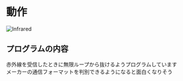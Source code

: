 # 動作
![Infrared](https://user-images.githubusercontent.com/25529722/66838893-79df6480-efa0-11e9-9b6a-b5791a10bf73.gif)

## プログラムの内容
赤外線を受信したときに無限ループから抜けるようプログラムしています  
メーカーの通信フォーマットを判別できるようになると面白くなりそう
